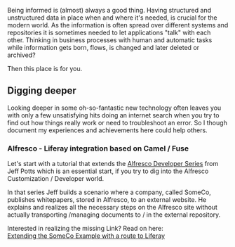 Being informed is (almost) always a good thing. Having structured and unstructured data in place when and where it's needed, is crucial for the modern world. 
As the information is often spread over different systems and repositories it is sometimes needed to let applications "talk" with each other.
Thinking in business processes with human and automatic tasks while information gets born, flows, is changed and later deleted or archived? 

Then this place is for you.

## Digging deeper
Looking deeper in some oh-so-fantastic new technology often leaves you with only a few unsatisfying hits doing an internet search when you try to find out how things really work or need to troubleshoot an error.
So I though document my experiences and achievements here could help others.

### Alfresco - Liferay integration based on Camel / Fuse
Let's start with a tutorial that extends the [Alfresco Developer Series](https://ecmarchitect.com/alfresco-developer-series) from Jeff Potts which is an essential start, if you try to dig into the Alfresco Customization / Developer world.

In that series Jeff builds a scenario where a company, called SomeCo, publishes whitepapers, stored in Alfresco, to an external website. He explains and realizes all the necessary steps on the Alfresco site without actually transporting /managing documents to / in the external repository.

Interested in realizing the missing Link? Read on here:<br>
[Extending the SomeCo Example with a route to Liferay](Alfresco_route_to_Liferay/index.md)




